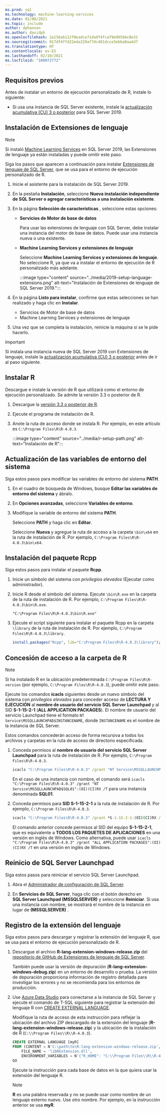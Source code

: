 ```yaml
---
ms.prod: sql
ms.technology: machine-learning-services
ms.date: 02/08/2021
ms.topic: include
author: dphansen
ms.author: davidph
ms.openlocfilehash: 2a156ab122f0eadce71da9f4fcaf9e99584c8e32
ms.sourcegitcommit: 917df4ffd22e4a229af7dc481dcce3ebba0aa4d7
ms.translationtype: HT
ms.contentlocale: es-ES
ms.lasthandoff: 02/10/2021
ms.locfileid: "100072772"
---
```

## <a name="prerequisites"></a>Requisitos previos

Antes de instalar un entorno de ejecución personalizado de R, instale lo siguiente:

+ Si usa una instancia de SQL Server existente, instale la [actualización acumulativa (CU) 3 o posterior](../../../database-engine/install-windows/latest-updates-for-microsoft-sql-server.md) para SQL Server 2019.

## <a name="install-language-extensions"></a>Instalación de Extensiones de lenguaje

> [!NOTE]
> Si instaló [Machine Learning Services](../../sql-server-machine-learning-services.md) en SQL Server 2019, las Extensiones de lenguaje ya están instaladas y puede omitir este paso.

Siga los pasos que aparecen a continuación para instalar [Extensiones de lenguaje de SQL Server](../../../language-extensions/language-extensions-overview.md), que se usa para el entorno de ejecución personalizado de R.

1. Inicie el asistente para la instalación de SQL Server 2019.
  
1. En la pestaña **Instalación**, seleccione **Nueva instalación independiente de SQL Server o agregar características a una instalación existente**.

1. En la página **Selección de características** , seleccione estas opciones:
  
    + **Servicios de Motor de base de datos**
  
        Para usar las extensiones de lenguaje con SQL Server, debe instalar una instancia del motor de base de datos. Puede usar una instancia nueva o una existente.
  
    + **Machine Learning Services y extensiones de lenguaje**

        Seleccione **Machine Learning Services y extensiones de lenguaje**. No seleccione R, ya que va a instalar el entorno de ejecución de R personalizado más adelante.

        :::image type="content" source="../media/2019-setup-language-extensions.png" alt-text="Instalación de Extensiones de lenguaje de SQL Server 2019.":::

1. En la página **Listo para instalar**, confirme que estas selecciones se han realizado y haga clic en **Instalar**.
  
    + Servicios de Motor de base de datos
    + Machine Learning Services y extensiones de lenguaje

1. Una vez que se completa la instalación, reinicie la máquina si se le pide hacerlo.

> [!IMPORTANT]
> Si instala una instancia nueva de SQL Server 2019 con Extensiones de lenguaje, instale la [actualización acumulativa (CU) 3 o posterior](../../../database-engine/install-windows/latest-updates-for-microsoft-sql-server.md) antes de ir al paso siguiente.

## <a name="install-r"></a>Instalar R

Descargue e instale la versión de R que utilizará como el entorno de ejecución personalizado. Se admite la versión 3.3 o posterior de R.

1. Descargue la [versión 3.3 o posterior de R](https://cran.r-project.org/bin/windows/base/).

1. Ejecute el programa de instalación de R.

1. Anote la ruta de acceso donde se instala R. Por ejemplo, en este artículo es `C:\Program Files\R\R-4.0.3`.

    :::image type="content" source="../media/r-setup-path.png" alt-text="Instalación de R":::

## <a name="update-system-environment-variable"></a>Actualización de las variables de entorno del sistema

Siga estos pasos para modificar las variables de entorno del sistema **PATH**.

1. En el cuadro de búsqueda de Windows, busque **Editar las variables de entorno del sistema** y ábralo.

1. En **Opciones avanzadas**, seleccione **Variables de entorno**.

1. Modifique la variable de entorno del sistema **PATH**.

    Seleccione **PATH** y haga clic en **Editar**.

    Seleccione **Nueva** y agregue la ruta de acceso a la carpeta `\bin\x64` en la ruta de instalación de R. Por ejemplo, `C:\Program Files\R\R-4.0.3\bin\x64`.

## <a name="install-rcpp-package"></a>Instalación del paquete Rcpp

Siga estos pasos para instalar el paquete **Rcpp**.

1. Inicie un símbolo del sistema con *privilegios elevados* (Ejecutar como administrador).

1. Inicie R desde el símbolo del sistema. Ejecute `\bin\R.exe` en la carpeta de la ruta de instalación de R. Por ejemplo, `C:\Program Files\R\R-4.0.3\bin\R.exe`.

    ```CMD
    "C:\Program Files\R\R-4.0.3\bin\R.exe"
    ```

1. Ejecute el script siguiente para instalar el paquete Rcpp en la carpeta `\library` de la ruta de instalación de R. Por ejemplo, `C:\Program Files\R\R-4.0.3\library`.

    ```R
    install.packages("Rcpp", lib="C:\Program Files\R\R-4.0.3\library");
    ```

## <a name="grant-access-to-r-folder"></a>Concesión de acceso a la carpeta de R

> [!NOTE]
> Si ha instalado R en la ubicación predeterminada `C:\Program Files\R\R-version` (por ejemplo, `C:\Program Files\R\R-4.0.3`), puede omitir este paso.

Ejecute los comandos **icacls** siguientes desde un nuevo símbolo del sistema con *privilegios elevados* para conceder acceso de **LECTURA Y EJECUCIÓN** al **nombre de usuario del servicio SQL Server Launchpad** y al SID **S-1-15-2-1** (**ALL APPLICATION PACKAGES**). El nombre de usuario del servicio Launchpad tiene el formato `NT Service\MSSQLLAUNCHPAD$INSTANCENAME`, donde `INSTANCENAME` es el nombre de la instancia de SQL Server.

Estos comandos concederán acceso de forma recursiva a todos los archivos y carpetas en la ruta de acceso de directorio especificada.

1. Conceda permisos al **nombre de usuario del servicio SQL Server Launchpad** para la ruta de instalación de R. Por ejemplo, `C:\Program Files\R\R-4.0.3`.

    ```cmd
    icacls "C:\Program Files\R\R-4.0.3" /grant "NT Service\MSSQLLAUNCHPAD":(OI)(CI)RX /T
    ```

    En el caso de una instancia con nombre, el comando será `icacls "C:\Program Files\R\R-4.0.3" /grant "NT Service\MSSQLLAUNCHPAD$SQL01":(OI)(CI)RX /T` para una instancia denominada **SQL01**.

2. Conceda permisos para **SID S-1-15-2-1** a la ruta de instalación de R. Por ejemplo, `C:\Program Files\R\R-4.0.3`.

    ```cmd
    icacls "C:\Program Files\R\R-4.0.3" /grant *S-1-15-2-1:(OI)(CI)RX /T
    ```

    El comando anterior concede permisos al SID del equipo **S-1-15-2-1**, que es equivalente a **TODOS LOS PAQUETES DE APLICACIONES** en una versión en inglés de Windows. Como alternativa, puede usar `icacls "C:\Program Files\R\R-4.0.3" /grant "ALL APPLICATION PACKAGES":(OI)(CI)RX /T` en una versión en inglés de Windows.

## <a name="restart-sql-server-launchpad"></a>Reinicio de SQL Server Launchpad

Siga estos pasos para reiniciar el servicio SQL Server Launchpad.

1. Abra el [Administrador de configuración de SQL Server](../../../relational-databases/sql-server-configuration-manager.md).

1. En **Servicios de SQL Server**, haga clic con el botón derecho en **SQL Server Launchpad (MSSQLSERVER)** y seleccione **Reiniciar**. Si usa una instancia con nombre, se mostrará el nombre de la instancia en lugar de **(MSSQLSERVER)** .

## <a name="register-language-extension"></a>Registro de la extensión del lenguaje

Siga estos pasos para descargar y registrar la extensión del lenguaje R, que se usa para el entorno de ejecución personalizado de R.

1. Descargue el archivo **R-lang-extension-windows-release.zip** del [repositorio de GitHub de Extensiones de lenguaje de SQL Server](https://github.com/microsoft/sql-server-language-extensions/releases).

    También puede usar la versión de depuración (**R-lang-extension-windows-debug.zip**) en un entorno de desarrollo o prueba. La versión de depuración proporciona información de registro detallada para investigar los errores y no se recomienda para los entornos de producción.

1. Use [Azure Data Studio](../../../azure-data-studio/what-is-azure-data-studio.md) para conectarse a la instancia de SQL Server y ejecute el comando de T-SQL siguiente para registrar la extensión del lenguaje R con [CREATE EXTERNAL LANGUAGE](../../../t-sql/statements/create-external-language-transact-sql.md).

    Modifique la ruta de acceso de esta instrucción para reflejar la ubicación del archivo ZIP descargado de la extensión del lenguaje (**R-lang-extension-windows-release.zip**) y la ubicación de la instalación de R (`C:\\Program Files\\R\\R-4.0.3`).

    ```sql
    CREATE EXTERNAL LANGUAGE [myR]
    FROM (CONTENT = N'C:\path\to\R-lang-extension-windows-release.zip', 
        FILE_NAME = 'libRExtension.dll',
        ENVIRONMENT_VARIABLES = N'{"R_HOME": "C:\\Program Files\\R\\R-4.0.3"}'););
    GO
    ```

    Ejecute la instrucción para cada base de datos en la que quiera usar la extensión del lenguaje R.

    > [!NOTE]
    > **R** es una palabra reservada y no se puede usar como nombre de un lenguaje externo nuevo. Use otro nombre. Por ejemplo, en la instrucción anterior se usa **myR**.
